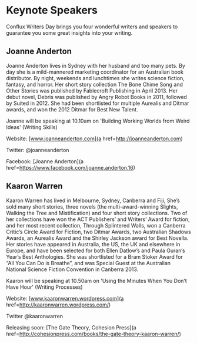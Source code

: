 # Keynote Speakers

Conflux Writers Day brings you four wonderful writers and speakers to guarantee you some great insights into your writing.

## Joanne Anderton

Joanne Anderton lives in Sydney with her husband and too many pets. By day she is a mild-mannered marketing coordinator for an Australian book distributor. By night, weekends and lunchtimes she writes science fiction, fantasy, and horror. Her short story collection The Bone Chime Song and Other Stories was published by Fablecroft Publishing in April 2013. Her debut novel, Debris was published by Angry Robot Books in 2011, followed by Suited in 2012. She had been shortlisted for multiple Aurealis and Ditmar awards, and won the 2012 Ditmar for Best New Talent.

Joanne will be speaking at 10.10am on 'Building Working Worlds from Weird Ideas' (Writing Skills)

Website: [www.joanneanderton.com](a href=http://joanneanderton.com)

Twitter: @joanneanderton

Facebook: [Joanne Anderton](a href=https://www.facebook.com/joanne.anderton.16)

## Kaaron Warren

Kaaron Warren has lived in Melbourne, Sydney, Canberra and Fiji, She’s sold many short stories, three novels (the multi-award-winning Slights, Walking the Tree and Mistification) and four short story collections. Two of her collections have won the ACT Publishers’ and Writers’ Award for fiction, and her most recent collection, Through Splintered Walls, won a Canberra Critic’s Circle Award for Fiction, two Ditmar Awards, two Australian Shadows Awards, an Aurealis Award and the Shirley Jackson award for Best Novella. Her stories have appeared in Australia, the US, the UK and elsewhere in Europe, and have been selected for both Ellen Datlow’s and Paula Guran’s Year’s Best Anthologies.
She was shortlisted for a Bram Stoker Award for “All You Can Do is Breathe”, and was Special Guest at the Australian National Science Fiction Convention in Canberra 2013.

Kaaron will be speaking at 10.50am on 'Using the Minutes When You Don’t Have Hour' (Writing Processes)


Website: [www.kaaronwarren.wordpress.com](a href=http://kaaronwarren.wordpress.com/)

Twitter @kaaronwarren

Releasing soon: [The Gate Theory, Cohesion Press](a href=http://cohesionpress.com/books/the-gate-theory-kaaron-warren/)
